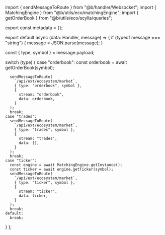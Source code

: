 import { sendMessageToRoute } from "@b/handler/Websocket";
import { MatchingEngine } from "@b/utils/eco/matchingEngine";
import { getOrderBook } from "@b/utils/eco/scylla/queries";

export const metadata = {};

export default async (data: Handler, message) => {
  if (typeof message === "string") {
    message = JSON.parse(message);
  }

  const { type, symbol } = message.payload;

  switch (type) {
    case "orderbook":
      const orderbook = await getOrderBook(symbol);

      sendMessageToRoute(
        `/api/ext/ecosystem/market`,
        { type: "orderbook", symbol },
        {
          stream: "orderbook",
          data: orderbook,
        }
      );
      break;
    case "trades":
      sendMessageToRoute(
        `/api/ext/ecosystem/market`,
        { type: "trades", symbol },
        {
          stream: "trades",
          data: [],
        }
      );
      break;
    case "ticker":
      const engine = await MatchingEngine.getInstance();
      const ticker = await engine.getTicker(symbol);
      sendMessageToRoute(
        `/api/ext/ecosystem/market`,
        { type: "ticker", symbol },
        {
          stream: "ticker",
          data: ticker,
        }
      );
      break;
    default:
      break;
  }
};
